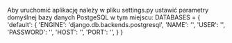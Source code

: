 Aby uruchomić aplikację należy w pliku settings.py ustawić parametry domyślnej bazy danych PostgeSQL w tym miejscu:
DATABASES = {
    'default': {
        'ENGINE': 'django.db.backends.postgresql',
        'NAME': '',
        'USER': '',
        'PASSWORD': '',
        'HOST': '',
        'PORT': '',
    }
}
